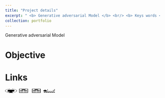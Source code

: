 ```yaml
---
title: "Project details"
excerpt: " <b> Generative adversarial Model </b> <br/> <b> Keys words </b> : <i> Generative Model (VAE), Adversarial black/white box attack </i> <br/> <img src='/images/generative models.png' width='400' height='133'>"
collection: portfolio
---
```


Generative adversarial Model

Objective
======


Links
======

[<img src="/images/GitHub.png" alt="GitHub" width="37.5" height="12.5" />](https://github.com/b-ptiste/generative-model-adv-attack) [<img src="/images/report_icone.png" alt="Report" width="37.5" height="12.5" />](https://drive.google.com/file/d/1Uid8mWEvAFNFBUSGKxk1dxgSghFufcPz/view?usp=drive_link) [<img src="/images/report_icone.png" alt="Report" width="37.5" height="12.5" />](https://drive.google.com/file/d/1elRmy-GWLtpTIibrHbGMleaMZp5Yq6B4/view?usp=drive_link) [<img src="/images/class_icone.png" alt="Report" width="37.5" height="12.5" />](https://www.master-mva.com/cours/probabilistic-graphical-models/)
